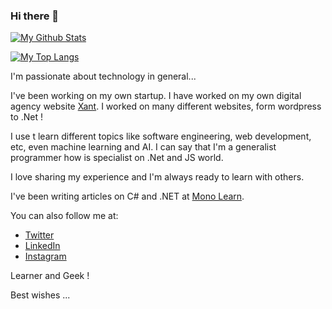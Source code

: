### Hi there 👋

[![My Github Stats](https://github-readme-stats.vercel.app/api?username=amzenterprise&show_icons=true)](https://github.com/anuraghazra/github-readme-stats)

[![My Top Langs](https://github-readme-stats.vercel.app/api/top-langs/?username=amzenterprise&layout=compact)](https://github.com/anuraghazra/github-readme-stats)

I'm passionate about technology in general...

I've been working on my own startup. I have worked on my own digital agency website [Xant](https://xant.ir). I worked on many different websites, form wordpress to .Net !

I use t learn different topics like software engineering, web development, etc, even machine learning and AI. I can say that I'm a generalist programmer how is specialist on .Net and JS world.

I love sharing my experience and I'm always ready to learn with others.

I've been writing articles on C# and .NET at [Mono Learn](https://monolearn.ir). 

You can also follow me at:

- [Twitter](https://twitter.com/amzenterprise)
- [LinkedIn](https://www.linkedin.com/in/amzenterprise/)
- [Instagram](https://www.instagram.com/monolearn.ir/)

Learner and Geek !

Best wishes ...
<!--
**AMZEnterprise/AMZEnterprise** is a ✨ _special_ ✨ repository because its `README.md` (this file) appears on your GitHub profile.

Here are some ideas to get you started:

- 🔭 I’m currently working on ...
- 🌱 I’m currently learning ...
- 👯 I’m looking to collaborate on ...
- 🤔 I’m looking for help with ...
- 💬 Ask me about ...
- 📫 How to reach me: ...
- 😄 Pronouns: ...
- ⚡ Fun fact: ...
-->

